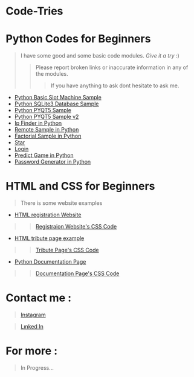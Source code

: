 # Code-Tries

# Python Codes for Beginners
> I have some good and some basic code modules. *Give it a try* :)
>> Please report broken links or inaccurate information in any of the modules.
>>> If you have anything to ask dont hesitate to ask me.

+ [Python Basic Slot Machine Sample](https://github.com/Ege-Sumer/Code-Tries/blob/main/Python/slot_machine.py)
+ [Python SQLite3 Database Sample](https://github.com/SuzuyaJzo/Code-Tries/blob/main/Python/database_sql.py)
+ [Python PYQT5 Sample](https://github.com/SuzuyaJzo/Code-Tries/blob/main/Python/widget_pyqt.py)
+ [Python PYQT5 Sample v2](https://github.com/SuzuyaJzo/Code-Tries/blob/main/Python/pyqt52.py)
+ [Ip Finder in Python ](https://github.com/SuzuyaJzo/Code-Tries/blob/main/Python/ip_find.py)
+ [Remote Sample in Python](https://github.com/SuzuyaJzo/Code-Tries/blob/main/Python/remote.py)
+ [Factorial Sample in Python](https://github.com/SuzuyaJzo/Code-Tries/blob/main/Python/fac.py)
+ [Star](https://github.com/SuzuyaJzo/Code-Tries/blob/main/Python/star.py)
+ [Login ](https://github.com/SuzuyaJzo/Code-Tries/blob/main/Python/login.py)
+ [Predict Game in Python](https://github.com/SuzuyaJzo/Code-Tries/blob/main/Python/predict.py)
+ [Password Generator in Python](https://github.com/Ege-Sumer/Code-Tries/blob/main/Python/password_generator)


# HTML and CSS for Beginners
> There is some website examples

+ [HTML registration Website](https://github.com/Ege-Sumer/Code-Tries/blob/main/HTML/website-try.html)
>>[Registraion Website's CSS Code](https://github.com/Ege-Sumer/Code-Tries/blob/main/HTML/cert.css)
+ [HTML tribute page example](https://github.com/Ege-Sumer/Code-Tries/blob/main/HTML/einstein-web.html)
>>[Tribute Page's CSS Code](https://github.com/Ege-Sumer/Code-Tries/blob/main/HTML/cert-2.css)
+ [Python Documentation Page](https://github.com/Ege-Sumer/Code-Tries/blob/main/HTML/documentation.html)
>>[Documentation Page's CSS Code](https://github.com/Ege-Sumer/Code-Tries/blob/main/HTML/cert-3.css)
  

# Contact me :
  > [Instagram](https://www.instagram.com/ege.g.smr?igsh=MTVsd2ZoaWV5MzNqYg==)

  > [Lınked In](https://www.linkedin.com/in/ahmet-ege-s%C3%BCmer-9156b7222/)

# For more :

> In Progress...
